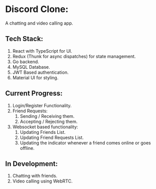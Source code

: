 # Discord Clone:

A chatting and video calling app.

## Tech Stack:

1. React with TypeScript for UI.
2. Redux (Thunk for async dispatches) for state management.
3. Go backend.
4. MySQL Database.
5. JWT Based authentication.
6. Material UI for styling.

## Current Progress:

1. Login/Register Functionality.
2. Friend Requests:
   1. Sending / Receiving them.
   2. Accepting / Rejecting them.
3. Websocket based functionality:
   1. Updating Friends List.
   2. Updating Friend Requests List.
   3. Updating the indicator whenever a friend comes online or goes offline.

## In Development:

1. Chatting with friends.
2. Video calling using WebRTC.
